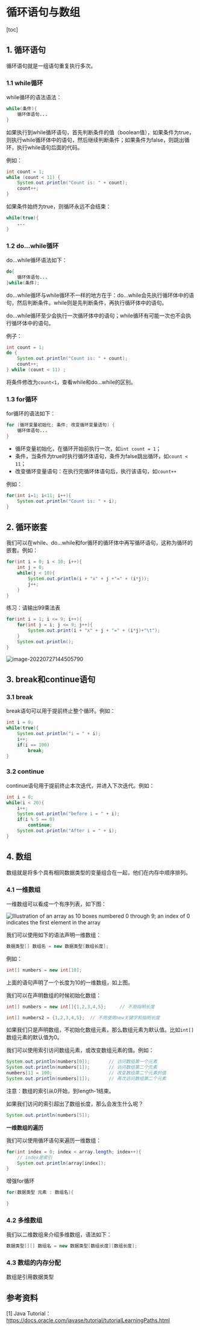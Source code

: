 # 循环语句与数组

[toc]



## 1. 循环语句

循环语句就是一组语句重复执行多次。

### 1.1 while循环

while循环的语法语法：

```java
while(条件){
    循环体语句...
}
```

如果执行到while循环语句，首先判断条件的值（boolean值），如果条件为true，则执行while循环体中的语句，然后继续判断条件；如果条件为false，则跳出循环，执行while语句后面的代码。

例如：

```java
int count = 1;
while (count < 11) {
    System.out.println("Count is: " + count);
    count++;
}
```

如果条件始终为true，则循环永远不会结束：

```java
while(true){
    ...
}
```



### 1.2 do...while循环

do...while循环语法如下：

```java
do{
    循环体语句...
}while(条件);
```

do...while循环与while循环不一样的地方在于：do...while会先执行循环体中的语句，然后判断条件。while则是先判断条件，再执行循环体中的语句。

do...while循环至少会执行一次循环体中的语句；while循环有可能一次也不会执行循环体中的语句。

例子：

```java
int count = 1;
do {
    System.out.println("Count is: " + count);
    count++;
} while (count < 11) ;
```

将条件修改为`count<1`，查看while和do...while的区别。



### 1.3 for循环

for循环的语法如下：

```java
for (循环变量初始化; 条件; 改变循环变量语句) {
    循环体语句...
}
```

- 循环变量初始化，在循环开始前执行一次，如`int count = 1`；
- 条件，当条件为true时执行循环体语句，条件为false跳出循环，如`count < 11`；
- 改变循环变量语句：在执行完循环体语句后，执行该语句，如`count++`

例如：

```java
for(int i=1; i<11; i++){
    System.out.println("Count is: " + i);
}
```



## 2. 循环嵌套

我们可以在while、do...while和for循环的循环体中再写循环语句，这称为循环的嵌套。例如：

```java
for(int i = 0; i < 10; i++){
    int j = 0;
    while(j < 10){
        System.out.println(i + "x" + j +"=" + (i*j));
        j++;
    }
}
```

练习：请输出99乘法表

```java
for(int i = 1; i <= 9; i++){
    for(int j = i; j <= 9; j++){
        System.out.print(i + "x" + j + "=" + (i*j)+"\t");
    }
    System.out.println();
}
```

![image-20220727144505790](img/05.%E5%BE%AA%E7%8E%AF%E8%AF%AD%E5%8F%A5%E4%B8%8E%E6%95%B0%E7%BB%84/image-20220727144505790.png)



## 3. break和continue语句

### 3.1 break

break语句可以用于提前终止整个循环。例如：

```java
int i = 0;
while(true){
    System.out.println("i = " + i);
    i++;
    if(i == 100)
        break;
}
```



### 3.2 continue

continue语句用于提前终止本次迭代，并进入下次迭代。例如：

```java
int i = 0;
while(i < 20){
    i++;
    System.out.println("before i = " + i);
    if(i % 5 == 0)
        continue;
    System.out.println("After i = " + i);
}
```



## 4. 数组

数组就是将多个具有相同数据类型的变量组合在一起，他们在内存中顺序排列。

### 4.1 一维数组

一维数组可以看成一个有序列表，如下图：

![Illustration of an array as 10 boxes numbered 0 through 9; an index of 0 indicates the first element in the array](img/05.%E5%BE%AA%E7%8E%AF%E8%AF%AD%E5%8F%A5%E4%B8%8E%E6%95%B0%E7%BB%84/objects-tenElementArray.gif)

我们可以使用如下的语法声明一维数组：

```java
数据类型[] 数组名 = new 数据类型[数组长度];
```

例如：

```java
int[] numbers = new int[10];
```

上面的语句声明了一个长度为10的一维数组，如上图。

我们可以在声明数组的时候初始化数组：

```java
int[] numbers = new int[]{1,2,3,4,5};     // 不用指明长度

int[] numbers2 = {1,2,3,4,5};  // 不用使用new关键字和指明长度
```

如果我们只是声明数组，不初始化数组元素，那么数组元素为默认值。比如`int[]`数组元素的默认值为0。

我们可以使用索引访问数组元素，或改变数组元素的值。例如：

```java
System.out.println(numbers[0]);       // 访问数组第一个元素
System.out.println(numbers[1]);       // 访问数组第二个元素
numbers[1] = 100;                     // 改变数组第二个元素的值
System.out.println(numbers[1]);       // 再次访问数组第二个元素
```

注意：数组的索引从0开始，到length-1结束。

如果我们访问的索引超出了数组长度，那么会发生什么呢？

```java
System.out.println(numbers[5]);
```

**一维数组的遍历**

我们可以使用循环语句来遍历一维数组：

```java
for(int index = 0; index < array.length; index++){
    // index是索引
    System.out.println(array[index]);
}
```

增强for循环

```java
for(数据类型 元素 : 数组名){
	
}
```



### 4.2 多维数组

我们以二维数组来介绍多维数组，语法如下：

```java
数据类型[][] 数组名 = new 数据类型[数组长度][数组长度];
```





### 4.3 数组的内存分配

数组是引用数据类型



## 参考资料

[1] Java Tutorial：https://docs.oracle.com/javase/tutorial/tutorialLearningPaths.html